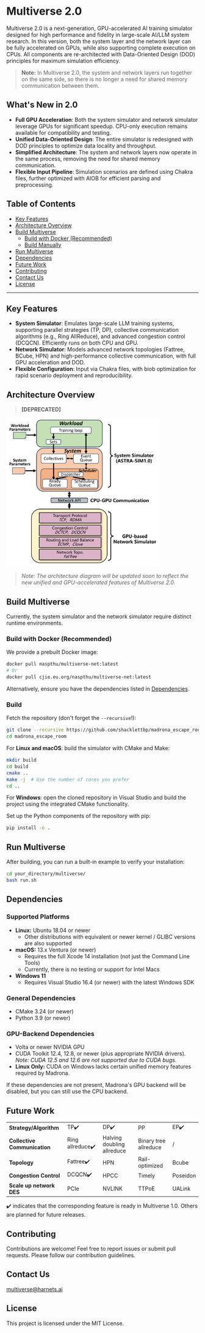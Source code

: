 # Multiverse 2.0

Multiverse 2.0 is a next-generation, GPU-accelerated AI training simulator designed for high performance and fidelity in large-scale AI/LLM system research. In this version, both the system layer and the network layer can be fully accelerated on GPUs, while also supporting complete execution on CPUs. All components are re-architected with Data-Oriented Design (DOD) principles for maximum simulation efficiency.

> **Note:** In Multiverse 2.0, the system and network layers run together on the same side, so there is no longer a need for shared memory communication between them.



## What's New in 2.0

- **Full GPU Acceleration**: Both the system simulator and network simulator leverage GPUs for significant speedup. CPU-only execution remains available for compatibility and testing.
- **Unified Data-Oriented Design**: The entire simulator is redesigned with DOD principles to optimize data locality and throughput.
- **Simplified Architecture**: The system and network layers now operate in the same process, removing the need for shared memory communication.
- **Flexible Input Pipeline**: Simulation scenarios are defined using Chakra files, further optimized with AIOB for efficient parsing and preprocessing.



## Table of Contents

- [Key Features](#key-features)
- [Architecture Overview](#architecture-overview)
- [Build Multiverse](#build-multiverse)
  - [Build with Docker (Recommended)](#build-with-docker-recommended)
  - [Build Manually](#build-manually)
- [Run Multiverse](#run-multiverse)
- [Dependencies](#dependencies)
- [Future Work](#future-work)
- [Contributing](#contributing)
- [Contact Us](#contact-us)
- [License](#license)

---

## Key Features

- **System Simulator**: Emulates large-scale LLM training systems, supporting parallel strategies (TP, DP), collective communication algorithms (e.g., Ring AllReduce), and advanced congestion control (DCQCN). Efficiently runs on both CPU and GPU.
- **Network Simulator**: Models advanced network topologies (Fattree, BCube, HPN) and high-performance collective communication, with full GPU acceleration and DOD.
- **Flexible Configuration**: Input via Chakra files, with biob optimization for rapid scenario deployment and reproducibility.



## Architecture Overview

> **[DEPRECATED]**

<img src="https://github.com/harnets/multiverse/raw/main/docs/figs/multiverse1_arch.png" alt="Architecture" width="400"/>

> *Note: The architecture diagram will be updated soon to reflect the new unified and GPU-accelerated features of Multiverse 2.0.*



## Build Multiverse

Currently, the system simulator and the network simulator require distinct runtime environments.

### Build with Docker (Recommended)

We provide a prebuilt Docker image:

```bash
docker pull naspthu/multiverse-net:latest
# Or
docker pull cjie.eu.org/naspthu/multiverse-net:latest
```

Alternatively, ensure you have the dependencies listed in [Dependencies](#dependencies).

### Build 

Fetch the repository (don't forget the `--recursive`!):

```bash
git clone --recursive https://github.com/shacklettbp/madrona_escape_room.git
cd madrona_escape_room
```

For **Linux and macOS**: build the simulator with CMake and Make:

```bash
mkdir build
cd build
cmake ..
make -j  # Use the number of cores you prefer
cd ..
```

For **Windows**: open the cloned repository in Visual Studio and build the project using the integrated CMake functionality.

Set up the Python components of the repository with pip:

```bash
pip install -e .
```



## Run Multiverse

After building, you can run a built-in example to verify your installation:

```bash
cd your_directory/multiverse/
bash run.sh
```



## Dependencies

### Supported Platforms

- **Linux:** Ubuntu 18.04 or newer  
  - Other distributions with equivalent or newer kernel / GLIBC versions are also supported
- **macOS:** 13.x Ventura (or newer)  
  - Requires the full Xcode 14 installation (not just the Command Line Tools)  
  - Currently, there is no testing or support for Intel Macs
- **Windows 11**  
  - Requires Visual Studio 16.4 (or newer) with the latest Windows SDK

### General Dependencies

- CMake 3.24 (or newer)
- Python 3.9 (or newer)

### GPU-Backend Dependencies

- Volta or newer NVIDIA GPU
- CUDA Toolkit 12.4, 12.8, or newer (plus appropriate NVIDIA drivers).  
  *Note: CUDA 12.5 and 12.6 are not supported due to CUDA bugs.*
- **Linux Only:** CUDA on Windows lacks certain unified memory features required by Madrona.

If these dependencies are not present, Madrona's GPU backend will be disabled, but you can still use the CPU backend.


## Future Work

|                              |                 |                            |                       |          |
| ---------------------------- | --------------- | -------------------------- | --------------------- | -------- |
| **Strategy/Algorithm**       | TP✔️             | DP✔️                        | PP                    | EP✔️      |
| **Collective Communication** | Ring allreduce✔️ | Halving doubling allreduce | Binary tree allreduce | /        |
| **Topology**                 | Fattree✔️        | HPN                        | Rail-optimized        | Bcube    |
| **Congestion Control**       | DCQCN✔️          | HPCC                       | Timely                | Poseidon |
| **Scale up network DES**     | PCIe            | NVLINK                     | TTPoE                 | UALink   |

✔️ indicates that the corresponding feature is ready in Multiverse 1.0. Others are planned for future releases.


## Contributing

Contributions are welcome! Feel free to report issues or submit pull requests. Please follow our contribution guidelines.



## Contact Us

[multiverse@harnets.ai](mailto:multiverse@harnets.ai)



## License

This project is licensed under the MIT License.
